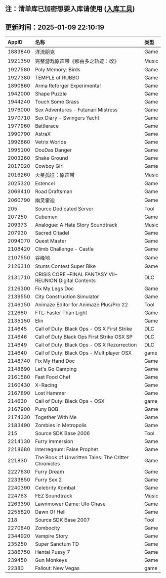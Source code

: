 ## 注：清单库已加密想要入库请使用 ([入库工具](https://github.com/BlankTMing/ManifestAutoUpdate/releases))

## 更新时间：2025-01-09 22:10:19
| AppID | 名称 | 类型  |
| :-------------------- | :----------------------------- | :----------- |
| 1883840 | 洋流朋克| Game |
| 1921350 | 完整游戏原声带《那由多之轨迹：改》| Music |
| 1927580 | Poly Memory: Birds| Game |
| 1927380 | TEMPLE of RUBBO| Game |
| 1890860 | Arma Reforger Experimental| Game |
| 1942000 | Shape Puzzle| Game |
| 1944240 | Touch Some Grass| Game |
| 1976000 | Sex Adventures - Futanari Mistress| Game |
| 1970710 | Sex Diary - Swingers Yacht| Game |
| 1977960 | Battlerace| Game |
| 1990790 | AstraX| Game |
| 1992860 | Vetrix Worlds| Game |
| 1995100 | DouDas Danger| Game |
| 2003260 | Shake Ground| Game |
| 2017020 | Cowboy Girl| Game |
| 2016260 | 火星孤征：原声带| Music |
| 2025320 | Estencel| Game |
| 2069410 | Road Draftsman| Game |
| 2060790 | 幽灵霍迪| Game |
| 205 | Source Dedicated Server| Tool |
| 207250 | Cubemen| Game |
| 209373 | Analogue: A Hate Story Soundtrack| Music |
| 207930 | Sacred Citadel| Game |
| 2094070 | Quest Master| Game |
| 2108420 | Climb Challenge - Castle| Game |
| 2107550 | 谷峰地| Game |
| 2126310 | Stunts Contest Super Bike| Game |
| 2131710 | CRISIS CORE –FINAL FANTASY VII– REUNION Digital Contents| DLC |
| 2126300 | Fix My Legs Doc| Game |
| 2139550 | City Construction Simulator| Game |
| 2146150 | Animaze Editor for Animaze Plus/Pro 22| Tool |
| 212680 | FTL: Faster Than Light| Game |
| 2135150 | Elin| Game |
| 214645 | Call of Duty: Black Ops - OS X First Strike| DLC |
| 214646 | Call of Duty Black Ops First Strike OSX SP| DLC |
| 214649 | Call of Duty: Black Ops - OS X Rezurrection| DLC |
| 214640 | Call of Duty: Black Ops - Multiplayer OSX| game |
| 2148740 | Fix My Hand Doc| Game |
| 2148690 | Let's Go Camping| Game |
| 2161580 | Fast Food Chef| Game |
| 2160430 | X-Racing| Game |
| 2167890 | Lost Hammer| Game |
| 214630 | Call of Duty: Black Ops - OSX| game |
| 2167900 | Puny BOB| Game |
| 2174330 | Together With Me| Game |
| 2183490 | Zombies in Metropolis| Game |
| 215 | Source SDK Base 2006| Tool |
| 2214130 | Furry Immersion| Game |
| 2218680 | Interregnum: False Prophet| Game |
| 221830 | The Book of Unwritten Tales: The Critter Chronicles| Game |
| 2227630 | Furry Dream| Game |
| 2233850 | Furry Sex 2| Game |
| 2240390 | Celebrity Kombat| Game |
| 224763 | FEZ Soundtrack| Music |
| 2263390 | Lawnmower Game: Ufo Chase| Game |
| 2255820 | Dawn Of Hell| Game |
| 218 | Source SDK Base 2007| Tool |
| 2270840 | Zombocity| Game |
| 2344920 | Vampire Story| Game |
| 235250 | Super Sanctum TD| Game |
| 2386750 | Hentai Pussy 7| Game |
| 239450 | Gun Monkeys| Game |
| 22380 | Fallout: New Vegas| game |
